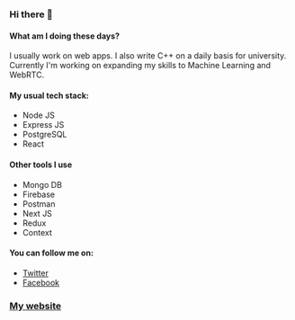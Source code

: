 ### Hi there 👋

#### What am I doing these days? 
I usually work on web apps. I also write C++ on a daily basis for university. Currently I'm working on expanding my skills to Machine Learning and WebRTC. 

#### My usual tech stack: 
- Node JS 
- Express JS 
- PostgreSQL 
- React 

#### Other tools I use 
- Mongo DB 
- Firebase 
- Postman 
- Next JS 
- Redux 
- Context 

#### You can follow me on:
- [Twitter](https://twitter.com/_nabil1440) 
- [Facebook](https://www.facebook.com/nabil.altamash.1/)

### [My website](https://codesphear.com) 

